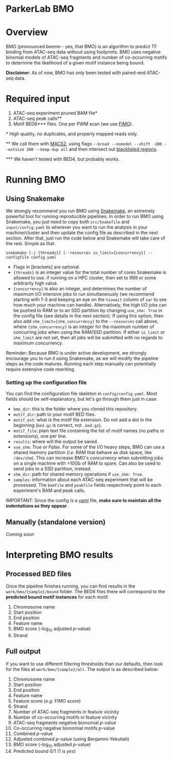 # ParkerLab BMO

# Overview
BMO (pronounced *beemo* - yes, that BMO) is an algorithm to predict TF binding from ATAC-seq data without using footprints. BMO uses negative binomial models of ATAC-seq fragments and number of co-occurring motifs to determine the likelihood of a given motif instance being bound.

**Disclaimer**: As of now, BMO has only been tested with paired-end ATAC-seq data.

# Required input
1. ATAC-seq experiment pruned BAM file\*
2. ATAC-seq peak calls\*\*
3. Motif BED6\*\*\* files. One per PWM scan (we use [FIMO](http://meme-suite.org/doc/fimo.html)).

\* High quality, no duplicates, and properly mapped reads only.

\** We call them with [MACS2](https://github.com/taoliu/MACS), using flags `--broad --nomodel --shift -100 --extsize 200 --keep-dup all` and then intersect out [blacklisted regions](https://sites.google.com/site/anshulkundaje/projects/blacklists).

\*\*\* We haven't tested with BED4, but probably works.

# Running BMO
## Using Snakemake
We strongly recommend you run BMO using [Snakemake](https://snakemake.readthedocs.io), an extremely powerful tool for running reproducible pipelines. In order to run BMO using Snakemake, you just need to copy both `src/Snakefile` and `input/config.yaml` to wherever you want to run the analysis in your machine/cluster and then update the config file as described in the next section. After that, just run the code below and Snakemake will take care of the rest. Simple as that.
```
snakemake [-j {threads}] [--resources io_limit={concurrency}] --configfile config.yaml
```
* Flags in [brackets] are optional.
* `{threads}` is an integer value for the total number of cores Snakemake is allowed to use. if running on a HPC cluster, then set to 999 or some arbitrarily high value.
* `{concurrency}` is also an integer, and determines the number of maximum I/O intensive jobs to run simultaneously (we recommend starting with 1-3 and keeping an eye on the `%iowait` column of `sar` to see how much your machine can handle). Alternatively, the high I/O jobs can be pushed to RAM or to an SSD partition by changing `use_shm: True` in the config file (see details in the next section). If using this option, then also add `shm_limit={shm_concurrency}` to the `--resources` call above, where `{shm_concurrency}` is an integer for the maximum number of concurring jobs when using the RAM/SSD partition. If either `io_limit` or `shm_limit` are not set, then all jobs will be submitted with no regards to maximum concurrency.

Reminder: Because BMO is under active development, we strongly encourage you to run it using Snakemake, as we will modify the pipeline steps as the code matures. Running each step manually can potentially require extensive code rewriting.


### Setting up the configuration file
You can find the configuration file skeleton in `config/config.yaml`. Most fields should be self-explanatory, but let's go through them just in case:
* `bmo_dir`: this is the folder where you cloned this repository.
* `motif_dir`: path to your motif BED files.
* `motif_ext`: what is the motif file extension. Do not add a dot in the beginning (`bed.gz` is correct,  not `.bed.gz`).
* `motif_file`: plain text file containing the list of motif names (no paths or extensions), one per line.
* `results`: where will the output be saved.
* `use_shm`: *True* or *False*. For some of the I/O heavy steps, BMO can use a shared memory partition (*i.e.* RAM that behave as disk space, like `/dev/shm`). This can increase BMO's concurrency when submitting jobs on a single machine with >10Gb of RAM to spare. Can also be used to send jobs to a SSD partition, instead.
* `shm_dir`: path for shared memory operations if `use_shm: True`.
* `samples`: information about each ATAC-seq experiment that will be processed. The `bamfile` and `peakfile` fields respectively point to each experiment's BAM and peak calls.

IMPORTANT: Since the config is a [yaml](http://yaml.org) file, **make sure to maintain all the indentations as they appear**.


## Manually (standalone version)
*Coming soon*



# Interpreting BMO results
## Processed BED files
Once the pipeline finishes running, you can find results in the `work/bmo/{sample}/bound` folder. The BED6 files there will correspond to the **predicted bound motif instances** for each motif.

1. Chromosome name
2. Start position
3. End position
4. Feature name
5. BMO score (-log<sub>10</sub> adjusted *p*-value)
6. Strand


## Full output
If you want to use different filtering thresholds than our defaults, then look for the files at `work/bmo/{sample}/all`. The output is as described below:

1. Chromosome name
2. Start position
3. End position
4. Feature name
5. Feature score (*e.g.* FIMO score)
6. Strand
7. Number of ATAC-seq fragments in feature vicinity
8. Number of co-occurring motifs in feature vicinity
9. ATAC-seq fragments negative bionomial *p*-value
10. Co-occurring negative bionomial motifs *p*-value
11. Combined *p*-value
12. Adjusted combined *p*-value (using Benjamini-Yekutieli)
13. BMO score (-log<sub>10</sub> adjusted *p*-value)
14. Predicted bound 0/1 (1 is *yes*)